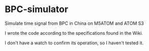 # BPC-simulator
Simulate time signal from BPC in China on M5ATOM and ATOM S3

I wrote the code according to the specifications found in the Wiki.

I don't have a watch to confirm its operation, so I haven't tested it.
